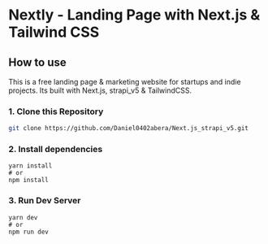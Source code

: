 

# Nextly - Landing Page  with Next.js & Tailwind CSS



## How to use

This is a free landing page & marketing website  for startups and indie projects. Its built with Next.js, strapi_v5 & TailwindCSS.

### 1\. Clone this Repository

```bash
git clone https://github.com/Daniel0402abera/Next.js_strapi_v5.git
```



### 2\. Install dependencies

```
yarn install
# or
npm install
```

### 3\. Run Dev Server

```
yarn dev
# or
npm run dev
```





